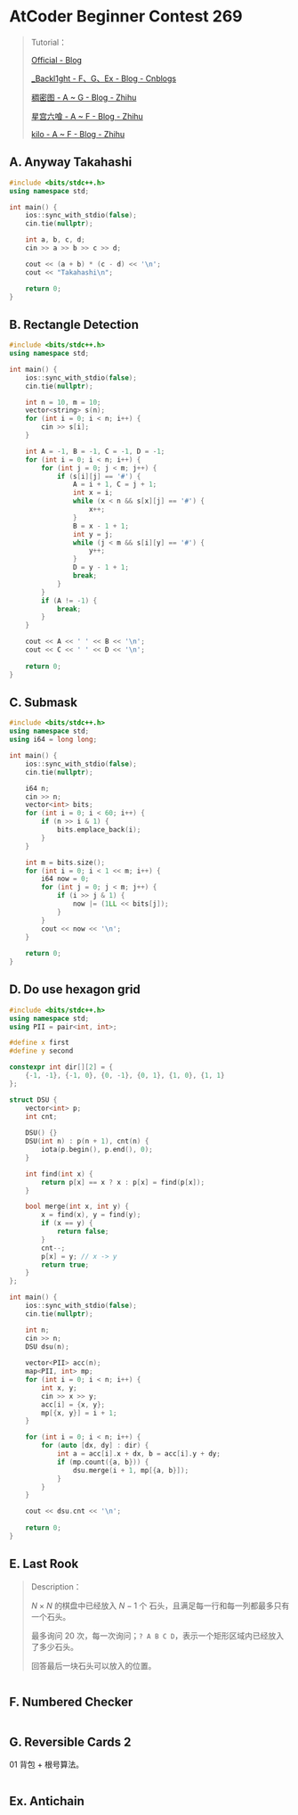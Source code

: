 # AtCoder Beginner Contest 269

> Tutorial：
>
> [Official - Blog](https://atcoder.jp/contests/abc269/editorial) 
> 
> [_Backl1ght - F、G、Ex - Blog - Cnblogs](https://www.cnblogs.com/zengzk/p/16704065.html) 
> 
> [稠密图 - A ~ G - Blog - Zhihu](https://zhuanlan.zhihu.com/p/580881219) 
> 
> [星宫六喰 - A ~ F - Blog - Zhihu](https://zhuanlan.zhihu.com/p/565503964) 
> 
> [kilo - A ~ F - Blog - Zhihu](https://zhuanlan.zhihu.com/p/565578984) 


## A. Anyway Takahashi

```cpp
#include <bits/stdc++.h>
using namespace std;

int main() {
    ios::sync_with_stdio(false);
    cin.tie(nullptr);

    int a, b, c, d;
    cin >> a >> b >> c >> d;

    cout << (a + b) * (c - d) << '\n';
    cout << "Takahashi\n";

    return 0;
}
```


## B. Rectangle Detection


```cpp
#include <bits/stdc++.h>
using namespace std;

int main() {
    ios::sync_with_stdio(false);
    cin.tie(nullptr);

    int n = 10, m = 10;
    vector<string> s(n);
    for (int i = 0; i < n; i++) {
        cin >> s[i];
    }

    int A = -1, B = -1, C = -1, D = -1;
    for (int i = 0; i < n; i++) {
        for (int j = 0; j < m; j++) {
            if (s[i][j] == '#') {
                A = i + 1, C = j + 1;
                int x = i;
                while (x < n && s[x][j] == '#') {
                    x++;
                }
                B = x - 1 + 1;
                int y = j;
                while (j < m && s[i][y] == '#') {
                    y++;
                }
                D = y - 1 + 1;
                break;
            }
        }
        if (A != -1) {
            break;
        }
    }

    cout << A << ' ' << B << '\n';
    cout << C << ' ' << D << '\n';
    
    return 0;
}
```

## C. Submask


```cpp
#include <bits/stdc++.h>
using namespace std;
using i64 = long long;

int main() {
    ios::sync_with_stdio(false);
    cin.tie(nullptr);

    i64 n;
    cin >> n;
    vector<int> bits;
    for (int i = 0; i < 60; i++) {
        if (n >> i & 1) {
            bits.emplace_back(i);
        }
    }

    int m = bits.size();
    for (int i = 0; i < 1 << m; i++) {
        i64 now = 0;
        for (int j = 0; j < m; j++) {
            if (i >> j & 1) {
                now |= (1LL << bits[j]);
            }
        }
        cout << now << '\n';
    }
    
    return 0;
}
```

## D. Do use hexagon grid


```cpp
#include <bits/stdc++.h>
using namespace std;
using PII = pair<int, int>;

#define x first
#define y second

constexpr int dir[][2] = {
    {-1, -1}, {-1, 0}, {0, -1}, {0, 1}, {1, 0}, {1, 1}
};

struct DSU {
    vector<int> p;
    int cnt;
    
    DSU() {}
    DSU(int n) : p(n + 1), cnt(n) {
        iota(p.begin(), p.end(), 0);
    }

    int find(int x) {
        return p[x] == x ? x : p[x] = find(p[x]);
    }

    bool merge(int x, int y) {
        x = find(x), y = find(y);
        if (x == y) {
            return false;
        }
        cnt--;
        p[x] = y; // x -> y
        return true;
    }
};

int main() {
    ios::sync_with_stdio(false);
    cin.tie(nullptr);

    int n;
    cin >> n;
    DSU dsu(n);
    
    vector<PII> acc(n);
    map<PII, int> mp;
    for (int i = 0; i < n; i++) {
        int x, y;
        cin >> x >> y;
        acc[i] = {x, y};
        mp[{x, y}] = i + 1;
    }

    for (int i = 0; i < n; i++) {
        for (auto [dx, dy] : dir) {
            int a = acc[i].x + dx, b = acc[i].y + dy;
            if (mp.count({a, b})) {
                dsu.merge(i + 1, mp[{a, b}]);
            }
        }
    }

    cout << dsu.cnt << '\n';
    
    return 0;
}
```


## E. Last Rook

> Description：
>
> $N \times N$ 的棋盘中已经放入 $N - 1$ 个 石头，且满足每一行和每一列都最多只有一个石头。
> 
> 最多询问 $20$ 次，每一次询问；`? A B C D`，表示一个矩形区域内已经放入了多少石头。
> 
> 回答最后一块石头可以放入的位置。





```cpp

```

## F. Numbered Checker


```cpp

```


## G. Reversible Cards 2


01 背包 + 根号算法。


```cpp

```



## Ex. Antichain


```cpp

```






